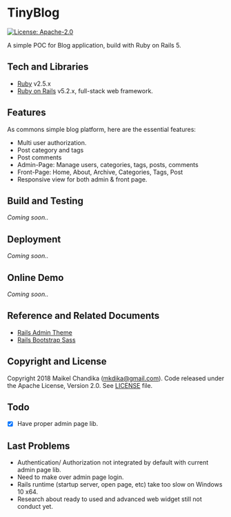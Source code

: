 # TinyBlog

[![License: Apache-2.0](https://img.shields.io/badge/license-Apache--2.0-green.svg)](/LICENSE)

A simple POC for Blog application, build with Ruby on Rails 5.

## Tech and Libraries

- [Ruby](https://www.ruby-lang.org/en/) v2.5.x
- [Ruby on Rails](https://rubyonrails.org/) v5.2.x, full-stack web framework.

## Features

As commons simple blog platform, here are the essential features:

- Multi user authorization.
- Post category and tags
- Post comments
- Admin-Page: Manage users, categories, tags, posts, comments
- Front-Page: Home, About, Archive, Categories, Tags, Post
- Responsive view for both admin & front page.

## Build and Testing

_Coming soon.._

## Deployment

_Coming soon.._

## Online Demo

_Coming soon.._

## Reference and Related Documents

- [Rails Admin Theme](https://onebitcode.com/english-rails-admin/)
- [Rails Bootstrap Sass](https://github.com/twbs/bootstrap-sass)

## Copyright and License

Copyright 2018 Maikel Chandika (mkdika@gmail.com). Code released under the 
Apache License, Version 2.0. See [LICENSE](/LICENSE) file.

## Todo

- [x] Have proper admin page lib.

## Last Problems

- Authentication/ Authorization not integrated by default with current admin page lib.
- Need to make over admin page login.
- Rails runtime (startup server, open page, etc) take too slow on Windows 10 x64.
- Research about ready to used and advanced web widget still not conduct yet.
